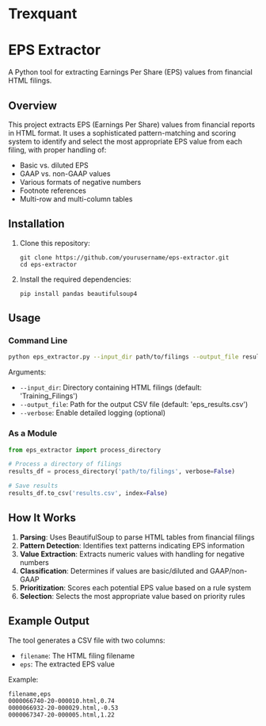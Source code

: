 # Trexquant
# EPS Extractor

A Python tool for extracting Earnings Per Share (EPS) values from financial HTML filings.

## Overview

This project extracts EPS (Earnings Per Share) values from financial reports in HTML format. It uses a sophisticated pattern-matching and scoring system to identify and select the most appropriate EPS value from each filing, with proper handling of:

- Basic vs. diluted EPS
- GAAP vs. non-GAAP values
- Various formats of negative numbers
- Footnote references
- Multi-row and multi-column tables

## Installation

1. Clone this repository:
   ```
   git clone https://github.com/yourusername/eps-extractor.git
   cd eps-extractor
   ```

2. Install the required dependencies:
   ```
   pip install pandas beautifulsoup4
   ```

## Usage

### Command Line

```bash
python eps_extractor.py --input_dir path/to/filings --output_file results.csv --verbose
```

Arguments:
- `--input_dir`: Directory containing HTML filings (default: 'Training_Filings')
- `--output_file`: Path for the output CSV file (default: 'eps_results.csv')
- `--verbose`: Enable detailed logging (optional)

### As a Module

```python
from eps_extractor import process_directory

# Process a directory of filings
results_df = process_directory('path/to/filings', verbose=False)

# Save results
results_df.to_csv('results.csv', index=False)
```

## How It Works

1. **Parsing**: Uses BeautifulSoup to parse HTML tables from financial filings
2. **Pattern Detection**: Identifies text patterns indicating EPS information
3. **Value Extraction**: Extracts numeric values with handling for negative numbers
4. **Classification**: Determines if values are basic/diluted and GAAP/non-GAAP
5. **Prioritization**: Scores each potential EPS value based on a rule system
6. **Selection**: Selects the most appropriate value based on priority rules

## Example Output

The tool generates a CSV file with two columns:
- `filename`: The HTML filing filename
- `eps`: The extracted EPS value

Example:
```
filename,eps
0000066740-20-000010.html,0.74
0000066932-20-000029.html,-0.53
0000067347-20-000005.html,1.22
```


